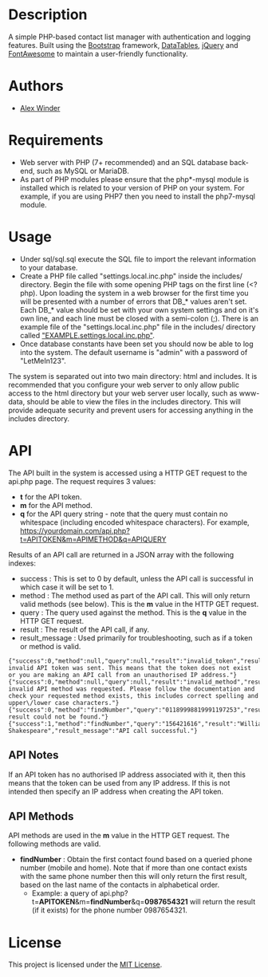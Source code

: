 # Description

A simple PHP-based contact list manager with authentication and logging features. Built using the [Bootstrap](https://getbootstrap.com/) framework, [DataTables](https://datatables.net/), [jQuery](https://jquery.com/) and [FontAwesome](https://fontawesome.com/) to maintain a user-friendly functionality.

# Authors

* [Alex Winder](https://www.alexwinder.uk) 

# Requirements

* Web server with PHP (7+ recommended) and an SQL database back-end, such as MySQL or MariaDB.
* As part of PHP modules please ensure that the php*-mysql module is installed which is related to your version of PHP on your system. For example, if you are using PHP7 then you need to install the php7-mysql module.

# Usage

- Under sql/sql.sql execute the SQL file to import the relevant information to your database.
- Create a PHP file called "settings.local.inc.php" inside the includes/ directory. Begin the file with some opening PHP tags on the first line (<?php). Upon loading the system in a web browser for the first time you will be presented with a number of errors that DB_* values aren't set. Each DB_* value should be set with your own system settings and on it's own line, and each line must be closed with a semi-colon (;). There is an example file of the "settings.local.inc.php" file in the includes/ directory called ["EXAMPLE.settings.local.inc.php"](includes/EXAMPLE.settings.local.inc.php).
- Once database constants have been set you should now be able to log into the system. The default username is "admin" with a password of "LetMeIn123".

The system is separated out into two main directory: html and includes. It is recommended that you configure your web server to only allow public access to the html directory but your web server user locally, such as www-data, should be able to view the files in the includes directory. This will provide adequate security and prevent users for accessing anything in the includes directory.

# API

The API built in the system is accessed using a HTTP GET request to the api.php page. The request requires 3 values:
- **t** for the API token.
- **m** for the API method.
- **q** for the API query string - note that the query must contain no whitespace (including encoded whitespace characters).
For example, https://yourdomain.com/api.php?t=APITOKEN&m=APIMETHOD&q=APIQUERY

Results of an API call are returned in a JSON array with the following indexes:
- success : This is set to 0 by default, unless the API call is successful in which case it will be set to 1.
- method : The method used as part of the API call. This will only return valid methods (see below). This is the **m** value in the HTTP GET request.
- query : The query used against the method. This is the **q** value in the HTTP GET request.
- result : The result of the API call, if any.
- result_message : Used primarily for troubleshooting, such as if a token or method is valid.

``` 
{"success":0,"method":null,"query":null,"result":"invalid_token","result_message":"An invalid API token was sent. This means that the token does not exist or you are making an API call from an unauthorised IP address."}
{"success":0,"method":null,"query":null,"result":"invalid_method","result_message":"An invalid API method was requested. Please follow the documentation and check your requested method exists, this includes correct spelling and upper\/lower case characters."}
{"success":0,"method":"findNumber","query":"01189998819991197253","result":"no_result","result_message":"A result could not be found."} 
{"success":1,"method":"findNumber","query":"156421616","result":"William Shakespeare","result_message":"API call successful."}
```

## API Notes

If an API token has no authorised IP address associated with it, then this means that the token can be used from any IP address. If this is not intended then specify an IP address when creating the API token.

## API Methods

API methods are used in the **m** value in the HTTP GET request. The following methods are valid.

- **findNumber** : Obtain the first contact found based on a queried phone number (mobile and home). Note that if more than one contact exists with the same phone number then this will only return the first result, based on the last name of the contacts in alphabetical order.
  - Example: a query of api.php?t=**APITOKEN**&m=**findNumber**&q=**0987654321** will return the result (if it exists) for the phone number 0987654321.

# License

This project is licensed under the [MIT License](LICENSE.md).